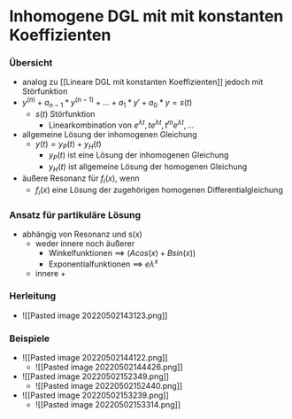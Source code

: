 # Inhomogene DGL mit mit konstanten Koeffizienten
### Übersicht
+ analog zu [[Lineare DGL mit konstanten Koeffizienten]] jedoch mit Störfunktion
+ $y^{(n)}+a_{n-1}*y^{(n-1)}+...+a_1*y'+a_0*y=s(t)$
	+ $s(t)$ Störfunktion
		+ Linearkombination von $e^{\lambda t}, te^{\lambda t},t^me^{\lambda t},...$
+ allgemeine Lösung der inhomogenen Gleichung
	+ $y(t)=y_P(t)+y_H(t)$
		+ $y_P(t)$ ist eine Lösung der inhomogenen Gleichung
		+ $y_H(t)$ ist allgemeine Lösung der homogenen Gleichung
+ äußere Resonanz für $f_i(x)$, wenn
	+ $f_i(x)$ eine Lösung der zugehörigen homogenen Differentialgleichung

### Ansatz für partikuläre Lösung
+ abhängig von Resonanz und s(x)
	+ weder innere noch äußerer
		+ Winkelfunktionen ==> $(Acos(x)+Bsin(x))$
		+ Exponentialfunktionen ==> $e\lambda^x$
	+ innere
		+ 

### Herleitung
+ ![[Pasted image 20220502143123.png]]

### Beispiele
+ ![[Pasted image 20220502144122.png]]
	+ ![[Pasted image 20220502144426.png]]
+ ![[Pasted image 20220502152349.png]]
	+ ![[Pasted image 20220502152440.png]]
+ ![[Pasted image 20220502153239.png]]
	+ ![[Pasted image 20220502153314.png]]



